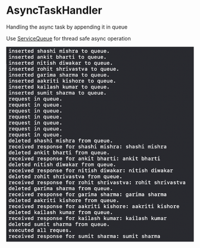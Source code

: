 # AsyncTaskHandler
Handling the async task by appending it in queue

Use [ServiceQueue](https://github.com/ankitbharti1994/AsyncTaskHandler/blob/master/AsyncTaskHandling.playground/Sources/ServiceQueue.swift) for thread safe async operation

![Screenshot](https://github.com/ankitbharti1994/AsyncTaskHandler/blob/master/Screenshots/Screenshot%202019-08-08%20at%2012.36.43%20AM.png)
